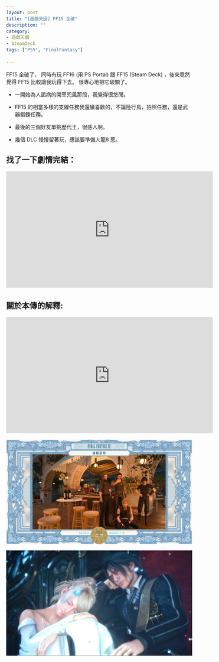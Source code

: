 ```yaml
---
layout: post
title: "[遊戲天國] FF15 全破"
description: ""
category: 
- 遊戲天國
- SteamDeck
tags: ["PS5", "FinalFantasy"]

---
```




FF15 全破了， 同時有玩 FF16 (用 PS Portal) 跟 FF15 (Steam Deck) ，後來竟然覺得 FF15 比較讓我玩得下去。 很專心地把它破關了。

- 一開始為人詬病的開車兜風那段，我覺得很悠閒。

- FF15 的相當多樣的支線任務我還蠻喜歡的，不論陸行鳥，拍照任務，還是武器鍛鍊任務。

- 最後的三個好友單挑歷代王，很感人啊。

- 幾個 DLC 慢慢留著玩，應該要準備人龍8 惹。

## 找了一下劇情完結：

<iframe width="560" height="315" src="https://www.youtube.com/embed/ORzsDhkFE6A?si=UXleA0d9jtWqQtrd" title="YouTube video player" frameborder="0" allow="accelerometer; autoplay; clipboard-write; encrypted-media; gyroscope; picture-in-picture; web-share" allowfullscreen></iframe>



## 關於本傳的解釋: 

<iframe width="560" height="315" src="https://www.youtube.com/embed/SrRwavrAf0g?si=X1Ahxk-dBtRHzN7u" title="YouTube video player" frameborder="0" allow="accelerometer; autoplay; clipboard-write; encrypted-media; gyroscope; picture-in-picture; web-share" allowfullscreen></iframe>



![image-20240115225004791](../images/2022/image-20240115225004791.png)

![image-20240115225020138](../images/2022/image-20240115225020138.png)
